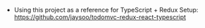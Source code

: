* Using this project as a reference for TypeScript + Redux Setup: https://github.com/jaysoo/todomvc-redux-react-typescript